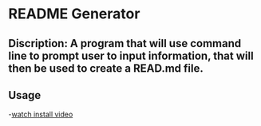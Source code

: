 # **README Generator**

## Discription: A program that will use command line to prompt user to input information, that will then be used to create a READ.md file. 

## **Usage**
-[watch install video](assets/readmeGen.mp4)
